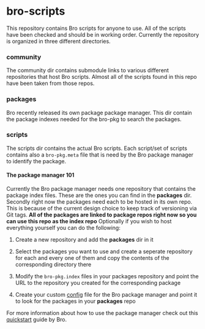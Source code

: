 # bro-scripts

This repository contains Bro scripts for anyone to use. All of the scripts have been checked and should be in working order. Currently the repository is organized in three different directories.

### community

The community dir contains submodule links to various different repositories that host Bro scripts. Almost all of the scripts found in this repo have been taken from those repos.


### packages

Bro recently released its own package package manager. This dir contain the package indexes needed for the bro-pkg to search the packages.

### scripts

The scripts dir contains the actual Bro scripts. Each script/set of scripts contains also a `bro-pkg.meta` file that is need by the Bro package manager to identify the package.


#### The package manager 101

Currently the Bro package manager needs one repository that contains the package index files. These are the ones you can find in the **packages** dir. Secondly right now the packages need each to be hosted in its own repo. This is because of the current design choice to keep track of versioning via Git tags. **All of the packages are linked to package repos right now so you can use this repo as the index repo** Optionally if you wish to host everything yourself you can do the following:

1. Create a new repository and add the **packages** dir in it

2. Select the packages you want to use and create a seperate repository for each and every one of them and copy the contents of the corresponding directory there

3. Modify the `bro-pkg.index` files in your packages repository and point the URL to the repository you created for the corresponding package

4. Create your custom [config](http://bro-package-manager.readthedocs.io/en/stable/bro-pkg.html#config-file) file for the Bro package manager and point it to look for the packages in your **packages** repo

For more information about how to use the package manager check out this [quickstart](http://blog.bro.org/2016/10/introducing-bro-package-manager.html) guide by Bro.